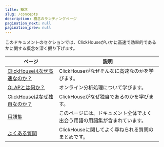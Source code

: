 ```yaml
---
title: 概念
slug: /concepts
description: 概念のランディングページ
pagination_next: null
pagination_prev: null
---
```


このドキュメントのセクションでは、ClickHouseがいかに高速で効率的であるかに関する概念を深く掘り下げます。

| ページ                                                             | 説明                                                                                 |
|------------------------------------------------------------------|-------------------------------------------------------------------------------------|
| [ClickHouseはなぜ高速なのか？](./why-clickhouse-is-so-fast.md)     | ClickHouseがなぜそんなに高速なのかを学びます。                                        |
| [OLAPとは何か？](./olap.md)                                       | オンライン分析処理について学びます。                                                 |
| [ClickHouseはなぜ独自なのか？](../about-us/distinctive-features.md) | ClickHouseがなぜ独自であるのかを学びます。                                           |
| [用語集](./glossary.md)                                          | このページには、ドキュメント全体でよく出会う用語の用語集が含まれています。            |
| [よくある質問](../faq/index.md)                                  | ClickHouseに関してよく尋ねられる質問のまとめです。                                   |
